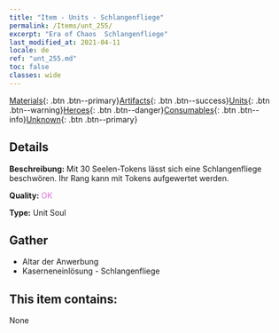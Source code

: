 ```yaml
---
title: "Item - Units - Schlangenfliege"
permalink: /Items/unt_255/
excerpt: "Era of Chaos  Schlangenfliege"
last_modified_at: 2021-04-11
locale: de
ref: "unt_255.md"
toc: false
classes: wide
---
```

 [Materials](/de/Items/){: .btn .btn--primary}[Artifacts](/de/Items/Artifacts/){: .btn .btn--success}[Units](/de/Items/Units/){: .btn .btn--warning}[Heroes](/de/Items/Heroes/){: .btn .btn--danger}[Consumables](/de/Items/Consumables/){: .btn .btn--info}[Unknown](/de/Items/Unknown/){: .btn .btn--primary}

## Details
 **Beschreibung:** Mit 30 Seelen-Tokens lässt sich eine Schlangenfliege beschwören. Ihr Rang kann mit Tokens aufgewertet werden.

 **Quality:** <span style="color: #DA70D6">OK</span>

 **Type:** Unit Soul

## Gather

*    Altar der Anwerbung 
*    Kaserneneinlösung - Schlangenfliege 

## This item contains:

  None

